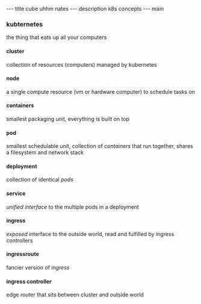 --- title
cube uhhm nates
--- description
k8s concepts
--- main


### kubternetes

the thing that eats up all your computers

#### cluster

collection of resources (computers) managed by kubernetes

#### node

a single compute resource (vm or hardware computer)
to schedule tasks on

#### containers

smallest packaging unit,
everything is built on top

#### pod

smallest schedulable unit,
collection of _containers_ that run together,
shares a filesystem and network stack

#### deployment

collection of identical _pods_

#### service

_unified interface_ to the multiple pods in a deployment

#### ingress

_exposed_ interface to the outside world,
read and fulfilled by ingress controllers

#### ingressroute

fancier version of _ingress_

#### ingress controller

edge router that sits between cluster and outside world
